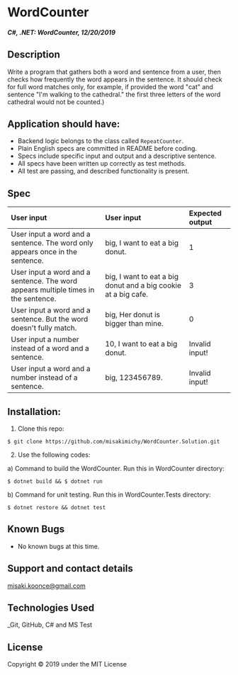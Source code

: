 # WordCounter

#### _C#, .NET: WordCounter, 12/20/2019_

## Description
Write a program that gathers both a word and sentence from a user, then checks how frequently the word appears in the sentence. It should check for full word matches only, for example, if provided the word "cat" and sentence "I'm walking to the cathedral." the first three letters of the word cathedral would not be counted.)

## Application should have:
- Backend logic belongs to the class called `RepeatCounter`.
- Plain English specs are committed in README before coding.
- Specs include specific input and output and a descriptive sentence.
- All specs have been written up correctly as test methods.
- All test are passing, and described functionality is present.

## Spec
| User input | User input | Expected output |
| :------------- | :------------- | :------------- |
| User input a word and a sentence. The word only appears once in the sentence. | big, I want to eat a big donut. | 1 |
| User input a word and a sentence. The word appears multiple times in the sentence. | big, I want to eat a big donut and a big cookie at a big cafe. | 3 |
| User input a word and a sentence. But the word doesn't fully match. | big, Her donut is bigger than mine. | 0 |
| User input a number instead of a word and a sentence. | 10, I want to eat a big donut. | Invalid input! |
| User input a word and a number instead of a sentence. | big,  123456789. | Invalid input! |


## Installation:
1. Clone this repo:
```
$ git clone https://github.com/misakimichy/WordCounter.Solution.git
```

2. Use the following codes:

a) Command to build the WordCounter. Run this in WordCounter directory:
```
$ dotnet build && $ dotnet run
```


b) Command for unit testing. Run this in WordCounter.Tests directory:
```
$ dotnet restore && dotnet test
```


## Known Bugs
* No known bugs at this time.

## Support and contact details
 misaki.koonce@gmail.com

## Technologies Used
_Git, GitHub, C# and MS Test


## License
Copyright © 2019 under the MIT License